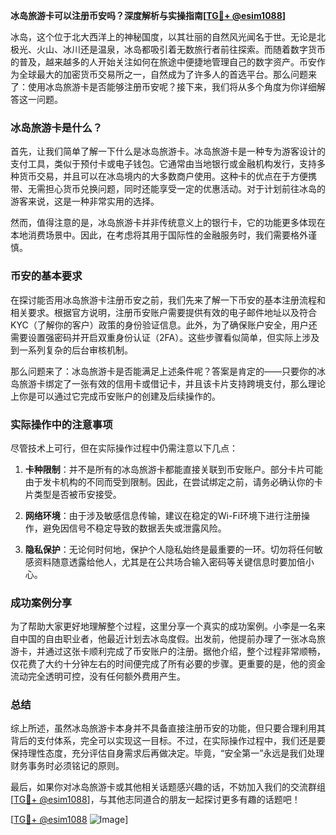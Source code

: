 **冰岛旅游卡可以注册币安吗？深度解析与实操指南[[TG💪+ @esim1088](https://t.me/s/esim1088)]**

冰岛，这个位于北大西洋上的神秘国度，以其壮丽的自然风光闻名于世。无论是北极光、火山、冰川还是温泉，冰岛都吸引着无数旅行者前往探索。而随着数字货币的普及，越来越多的人开始关注如何在旅途中便捷地管理自己的数字资产。币安作为全球最大的加密货币交易所之一，自然成为了许多人的首选平台。那么问题来了：使用冰岛旅游卡是否能够注册币安呢？接下来，我们将从多个角度为你详细解答这一问题。

### 冰岛旅游卡是什么？

首先，让我们简单了解一下什么是冰岛旅游卡。冰岛旅游卡是一种专为游客设计的支付工具，类似于预付卡或电子钱包。它通常由当地银行或金融机构发行，支持多种货币交易，并且可以在冰岛境内的大多数商户使用。这种卡的优点在于方便携带、无需担心货币兑换问题，同时还能享受一定的优惠活动。对于计划前往冰岛的游客来说，这是一种非常实用的选择。

然而，值得注意的是，冰岛旅游卡并非传统意义上的银行卡，它的功能更多体现在本地消费场景中。因此，在考虑将其用于国际性的金融服务时，我们需要格外谨慎。

### 币安的基本要求

在探讨能否用冰岛旅游卡注册币安之前，我们先来了解一下币安的基本注册流程和相关要求。根据官方说明，注册币安账户需要提供有效的电子邮件地址以及符合KYC（了解你的客户）政策的身份验证信息。此外，为了确保账户安全，用户还需要设置强密码并开启双重身份认证（2FA）。这些步骤看似简单，但实际上涉及到一系列复杂的后台审核机制。

那么问题来了：冰岛旅游卡是否能满足上述条件呢？答案是肯定的——只要你的冰岛旅游卡绑定了一张有效的信用卡或借记卡，并且该卡片支持跨境支付，那么理论上你是可以通过它完成币安账户的创建及后续操作的。

### 实际操作中的注意事项

尽管技术上可行，但在实际操作过程中仍需注意以下几点：

1. **卡种限制**：并不是所有的冰岛旅游卡都能直接关联到币安账户。部分卡片可能由于发卡机构的不同而受到限制。因此，在尝试绑定之前，请务必确认你的卡片类型是否被币安接受。
   
2. **网络环境**：由于涉及敏感信息传输，建议在稳定的Wi-Fi环境下进行注册操作，避免因信号不稳定导致的数据丢失或泄露风险。

3. **隐私保护**：无论何时何地，保护个人隐私始终是最重要的一环。切勿将任何敏感资料随意透露给他人，尤其是在公共场合输入密码等关键信息时要加倍小心。

### 成功案例分享

为了帮助大家更好地理解整个过程，这里分享一个真实的成功案例。小李是一名来自中国的自由职业者，他最近计划去冰岛度假。出发前，他提前办理了一张冰岛旅游卡，并通过这张卡顺利完成了币安账户的注册。据他介绍，整个过程非常顺畅，仅花费了大约十分钟左右的时间便完成了所有必要的步骤。更重要的是，他的资金流动完全透明可控，没有任何额外费用产生。

### 总结

综上所述，虽然冰岛旅游卡本身并不具备直接注册币安的功能，但只要合理利用其背后的支付体系，完全可以实现这一目标。不过，在实际操作过程中，我们还是要保持理性态度，充分评估自身需求后再做决定。毕竟，“安全第一”永远是我们处理财务事务时必须铭记的原则。

最后，如果你对冰岛旅游卡或其他相关话题感兴趣的话，不妨加入我们的交流群组[[TG💪+ @esim1088](https://t.me/s/esim1088)]，与其他志同道合的朋友一起探讨更多有趣的话题吧！

[[TG💪+ @esim1088](https://t.me/s/esim1088) ![Image](https://i.postimg.cc/4NQfJmqS/Snipaste-2025-05-13-00-14-12.png)]